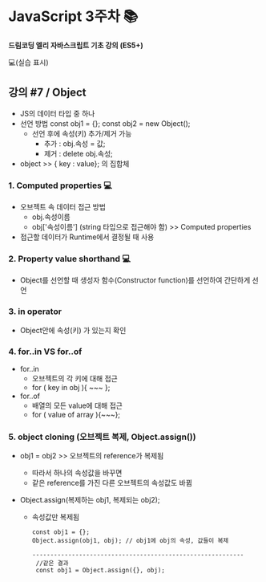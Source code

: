 # JavaScript 3주차 📚

**드림코딩 엘리 자바스크립트 기초 강의 (ES5+)**

💻(실습 표시)

## 강의 #7 / Object

- JS의 데이터 타입 중 하나
- 선언 방법
  const obj1 = {};
  const obj2 = new Object();
  - 선언 후에 속성(키) 추가/제거 가능
    - 추가 : obj.속성 = 값;
    - 제거 : delete obj.속성;
- object >> { key : value}; 의 집합체

### 1. Computed properties 💻

- 오브젝트 속 데이터 접근 방법
  - obj.속성이름
  - obj['속성이름'] (string 타입으로 접근해야 함) >> Computed properties
- 접근할 데이터가 Runtime에서 결정될 때 사용

### 2. Property value shorthand 💻

- Object를 선언할 때 생성자 함수(Constructor function)를 선언하여 간단하게 선언

### 3. in operator

- Object안에 속성(키) 가 있는지 확인

### 4. for..in VS for..of

- for..in
  - 오브젝트의 각 키에 대해 접근
  - for ( key in obj ){ ~~~ };
- for..of
  - 배열의 모든 value에 대해 접근
  - for ( value of array ){~~~};

### 5. object cloning (오브젝트 복제, Object.assign())

- obj1 = obj2 >> 오브젝트의 reference가 복제됨

  - 따라서 하나의 속성값을 바꾸면
  - 같은 reference를 가진 다른 오브젝트의 속성값도 바뀜

- Object.assign(복제하는 obj1, 복제되는 obj2);

  - 속성값만 복제됨

        const obj1 = {};
        Object.assign(obj1, obj); // obj1에 obj의 속성, 값들이 복제

        -----------------------------------------------------------
         //같은 결과
         const obj1 = Object.assign({}, obj);
